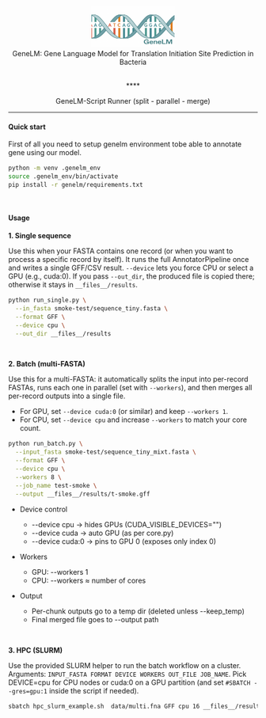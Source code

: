 <div align="center" style="">
  <br>
  <img src="../webtool/ui/static/banner/banner-6.png"/ style="height: 6em; width: 12em">
  <br>
  <!-- <h1>GeneLM</h1> -->
  GeneLM: Gene Language Model for Translation Initiation Site Prediction in Bacteria
  <br>
  <br>
  <p>****</p>
  <p>GeneLM-Script Runner (split - parallel - merge)</p>
</div>

---

#### Quick start

First of all you need to setup genelm environment tobe able to annotate gene using our model.
```bash
python -m venv .genelm_env
source .genelm_env/bin/activate
pip install -r genelm/requirements.txt 
```
<br>

#### Usage
**1. Single sequence**

Use this when your FASTA contains one record (or when you want to process a specific record by itself). It runs the full AnnotatorPipeline once and writes a single GFF/CSV result.
`--device` lets you force CPU or select a GPU (e.g., cuda:0).
If you pass `--out_dir`, the produced file is copied there; otherwise it stays in `__files__/results`.
```bash
python run_single.py \
  --in_fasta smoke-test/sequence_tiny.fasta \
  --format GFF \
  --device cpu \
  --out_dir __files__/results
```
<br>

**2. Batch (multi-FASTA)**

Use this for a multi-FASTA: it automatically splits the input into per-record FASTAs, runs each one in parallel (set with `--workers`), and then merges all per-record outputs into a single file.

- For GPU, set `--device cuda:0` (or similar) and keep `--workers 1`.
- For CPU, set `--device cpu` and increase `--workers` to match your core count.
  
```bash
python run_batch.py \
  --input_fasta smoke-test/sequence_tiny_mixt.fasta \
  --format GFF \
  --device cpu \
  --workers 8 \
  --job_name test-smoke \
  --output __files__/results/t-smoke.gff
```

- Device control
  - --device cpu → hides GPUs (CUDA_VISIBLE_DEVICES="")
  - --device cuda → auto GPU (as per core.py)
  - --device cuda:0 → pins to GPU 0 (exposes only index 0)

- Workers
  - GPU: --workers 1
  - CPU: --workers ≈ number of cores

- Output
  - Per-chunk outputs go to a temp dir (deleted unless --keep_temp)
  - Final merged file goes to --output path
<br>

**3. HPC (SLURM)**

Use the provided SLURM helper to run the batch workflow on a cluster.
Arguments: `INPUT_FASTA FORMAT DEVICE WORKERS OUT_FILE JOB_NAME`.
Pick DEVICE=cpu for CPU nodes or cuda:0 on a GPU partition (and set `#SBATCH --gres=gpu:1` inside the script if needed).

```bash
sbatch hpc_slurm_example.sh  data/multi.fna GFF cpu 16 __files__/results/merged.gff my_job
```